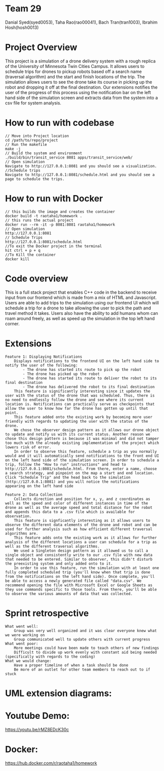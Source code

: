 # Team 29
Danial Syed(syed0053), Taha Rao(rao00041), Bach Tran(tran1003), Ibrahim Hosh(hosh0013)

# Project Overview
This project is a simulation of a drone delivery system with a rough replica of the University of Minnesota Twin Cities Campus. It allows users to schedule trips for drones to pickup robots based off a search name (traversal algorithm) and the start and finish locations of the trip. The simulation allows users to see the drone take its course in picking up the robot and dropping it off at the final destination. Our extensions notifies the user of the progress of this process using the notification bar on the left hand side of the simulation screen and extracts data from the system into a csv file for system analysis.

# How to run with codebase
    // Move into Project location
    cd /path/to/repo/project
    // Run the makefile
    make -j
    // Build the system and environment
    ./build/bin/transit_service 8081 apps/transit_service/web/
    // Open simulation
    Navigate to http://127.0.0.1:8081 and you should see a visualization.
    //Schedule trips
    Navigate to http://127.0.0.1:8081/schedule.html and you should see a page to schedule the trips.

# How to run with Docker
    // this builds the image and creates the container
    docker build -t raotaha1/homework . 
    // this runs the actual project
    docker run --rm -it -p 8081:8081 raotaha1/homework
    // Open simulation
    http://127.0.0.1:8081
    // Schedule Trips
    http://127.0.0.1:8081/schedule.html
    //To exit the Docker project in the terminal
    hit ctrl + p + q
    //To Kill the container
    docker kill

# Code overview
This is a full stack project that enables C++ code in the backend to receive input from our frontend which is made from a mix of HTML and Javascript. Users are able to add trips to the simulation using our frontend UI which will schedule a trip for a drone to take allowing the user to pick the path and travel method it takes. Users also have the ability to add humans whom can roam around freely, as well as speed up the simulation in the top left hand corner.

# Extensions
    Feature 1: Displaying Notifications
        Displays notifications to the frontend UI on the left hand side to notify the user of the following: 
            - The drone has started its route to pick up the robot
            - The drone has picked up the robot
            - The drone has started its route to deliver the robot to its final destination
            - The drone has delivered the robot to its final destination
        This feature is significantly interesting since it updates the user with the status of the drone that was scheduled. Thus, there is no need to endlessly follow the drone and see where its current location is. Notifications can practically serve as checkpoints that allow the user to know how far the drone has gotten up until that point.
        This feature added onto the existing work by becoming more user friendly with regards to updating the user with the status of the drone. 
        We chose the observer design pattern as it allows our drone object to update and notify us with its current status. Another reason we chose this design pattern is because it was minimal and did not tamper too much with the already existing implementation of the project which lowers risk of error.
        In order to observe this feature, schedule a trip as you normally would and it will automatically send notifications to the front end UI on the left hand side of the simulation screen. In order to schedule a trip, follow the "How to run" instructions" and head to http://127.0.0.1:8081/schedule.html. From there, enter a name, choose a search strategy, and pinpoint on the map a start and end location. Click "Schedule Trip" and the head back to the simulation (http://127.0.0.1:8081) and you will notice the notifications appearing on the left hand side

    Feature 2: Data Collection 
        Collects direction and position for x, y, and z coordinates as well as the speed and color of different instances in time of the drone as well as the average speed and total distance for the robot and appends this data to a .csv file which is available for observation.
        This feature is signficantly interesting as it allows users to observe the different data elements of the drone and robot and can be used for further analysis such as how efficient different traversal algorithms are.
        This feature adds onto the existing work as it allows for further analysis of the different locations a user can schedule for a trip as well as the different traversal algorithms.
        We used a Singleton design pattern as it allowed us to call a single object and consistently write to our .csv file with new data that needed to be entered. Similar to observer, this didn't disturb the preexisting system and only added onto to it. 
        In order to use this feature, run the simulation with at least one fully completed scheduled trip (you'll know when that trip is done from the notifications on the left hand side). Once complete, you'll be able to access a newly generated file called "data.csv". We recommend opening the file with Microsoft Excel or Google Sheets as they use commands specific to those tools. From there, you'll be able to observe the various amounts of data that was collected. 

# Sprint retrospective
    What went well:
        Group was very well organized and it was clear everyone knew what we were working on
        Group communicated well to update others with current progress
    What went poor:
        More meetings could have been made to teach others of new findings
        Difficult to divide up work evenly with constant aid being needed (specifically with regards to the coding)
    What we would change:
        Have a proper timeline of when a task should be done
        Be more of an outlet for other team members to reach out to if stuck

# UML extension diagrams: 


# Youtube Demo: 
https://youtu.be/rMZ8EDcK30c

# Docker:
https://hub.docker.com/r/raotaha1/homework

